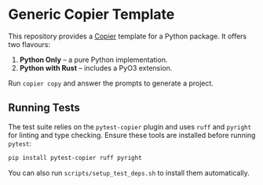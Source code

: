 # Generic Copier Template

This repository provides a [Copier](https://copier.readthedocs.io/) template for a Python package.
It offers two flavours:

1. **Python Only** – a pure Python implementation.
2. **Python with Rust** – includes a PyO3 extension.

Run `copier copy` and answer the prompts to generate a project.

## Running Tests

The test suite relies on the `pytest-copier` plugin and uses `ruff` and `pyright`
for linting and type checking. Ensure these tools are installed before running
`pytest`:

```bash
pip install pytest-copier ruff pyright
```

You can also run `scripts/setup_test_deps.sh` to install them automatically.

